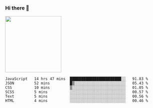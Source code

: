 ### Hi there 👋

<!--
**hwolf0610/hwolf0610** is a ✨ _special_ ✨ repository because its `README.md` (this file) appears on your GitHub profile.

Here are some ideas to get you started:

- 🔭 I’m currently working on ...
- 🌱 I’m currently learning ...
- 👯 I’m looking to collaborate on ...
- 🤔 I’m looking for help with ...
- 💬 Ask me about ...
- 📫 How to reach me: ...
- 😄 Pronouns: ...
- ⚡ Fun fact: ...
-->

<img height="180em" src="https://github-readme-stats.vercel.app/api?username=hwolf0610&show_icons=true&hide_border=true&&count_private=true&include_all_commits=true" />


<!--START_SECTION:waka-->

```text
JavaScript   14 hrs 47 mins  ███████████████████████░░   91.83 %
JSON         52 mins         █▒░░░░░░░░░░░░░░░░░░░░░░░   05.43 %
CSS          10 mins         ▒░░░░░░░░░░░░░░░░░░░░░░░░   01.05 %
SCSS         5 mins          ░░░░░░░░░░░░░░░░░░░░░░░░░   00.57 %
Text         5 mins          ░░░░░░░░░░░░░░░░░░░░░░░░░   00.56 %
HTML         4 mins          ░░░░░░░░░░░░░░░░░░░░░░░░░   00.46 %
```

<!--END_SECTION:waka-->
